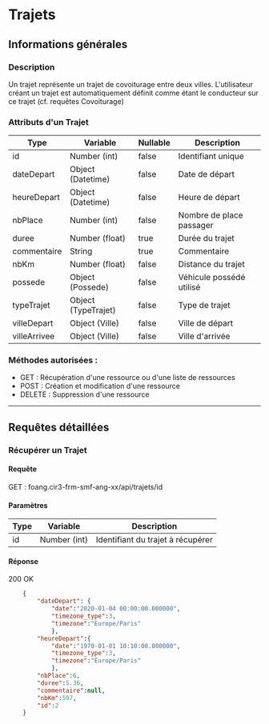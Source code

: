 # Trajets

## Informations générales
### Description
Un trajet représente un trajet de covoiturage entre deux villes. L'utilisateur créant un trajet est automatiquement définit comme étant le conducteur sur ce trajet (cf. requêtes Covoiturage)

### Attributs d'un Trajet
| Type            | Variable              | Nullable | Description                            |
| --------------- | --------------------- | -------- | -------------------------------------- |
| id              | Number (int)          | false    | Identifiant unique                     |
| dateDepart      | Object (Datetime)     | false    | Date de départ                         |
| heureDepart     | Object (Datetime)     | false    | Heure de départ                        |
| nbPlace         | Number (int)          | false    | Nombre de place passager               |
| duree           | Number (float)        | true     | Durée du trajet                        |
| commentaire     | String                | true     | Commentaire                            |
| nbKm            | Number (float)        | false    | Distance du trajet                     |
| possede         | Object (Possede)      | false    | Véhicule possédé utilisé               |
| typeTrajet      | Object (TypeTrajet)   | false    | Type de trajet                         |
| villeDepart     | Object (Ville)        | false    | Ville de départ                        |
| villeArrivee    | Object (Ville)        | false    | Ville d'arrivée                        |

### Méthodes autorisées :
 * GET    : Récupération d'une ressource ou d'une liste de ressources
 * POST   : Création et modification d'une ressource
 * DELETE : Suppression d'une ressource

----

## Requêtes détaillées
### Récupérer un Trajet

#### Requête
GET : foang.cir3-frm-smf-ang-xx/api/trajets/id

#### Paramètres
| Type            | Variable              | Description                            |
| --------------- | --------------------- | -------------------------------------- |
| id              | Number (int)          | Identifiant du trajet à récupérer      |

#### Réponse
200 OK

```json
    {
        "dateDepart": {
            "date":"2020-01-04 00:00:00.000000",
            "timezone_type":3,
            "timezone":"Europe/Paris"
            },
        "heureDepart":{
            "date":"1970-01-01 10:10:00.000000",
            "timezone_type":3,
            "timezone":"Europe/Paris"
            },
        "nbPlace":6,
        "duree":5.36,
        "commentaire":null,
        "nbKm":597,
        "id":2
    }
```
